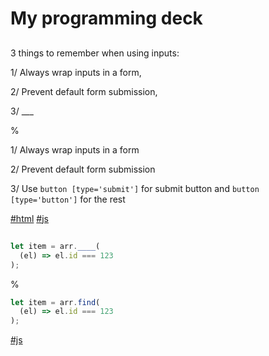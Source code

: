 # My programming deck

##

3 things to remember when using
inputs:

1/ Always wrap inputs in a form,

2/ Prevent default form submission,

3/ \_\_\_

%

1/ Always wrap inputs in a form

2/ Prevent default form submission

3/ Use `button [type='submit']` for
submit button and
`button [type='button']` for the rest

[#html]() [#js]()

##

```js
let item = arr.____(
  (el) => el.id === 123
);
```

%

```js
let item = arr.find(
  (el) => el.id === 123
);
```

[#js]()
